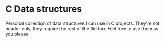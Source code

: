 # C Data structures

Personal collection of data structures I can use in C projects. They're not header only, they require the rest of the file too. Feel free to use them as you please